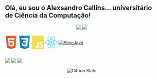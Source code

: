 ## Olá, eu sou o Alexsandro Callins... universitário de Ciência da Computação!

<div align="center">
  <a href="https://github.com/alexsandrocallins">
  <img height="180em" src="https://github-readme-stats.vercel.app/api?username=alexsandrocallins&show_icons=true&theme=dark&include_all_commits=true&count_private=true"/>
  <img height="180em" src="https://github-readme-stats.vercel.app/api/top-langs/?username=alexsandrocallins&layout=compact&langs_count=7&theme=dark"/>
</div>

<div style="display: inline_block"> <br>
  <img align="center" alt="Alex-HTML" height="45" width="40" src="https://raw.githubusercontent.com/devicons/devicon/master/icons/html5/html5-original.svg">
  <img align="center" alt="Alex-CSS" height="45" width="40" src="https://raw.githubusercontent.com/devicons/devicon/master/icons/css3/css3-original.svg">
  <img align="center" alt="Alex-Js" height="45" width="40" src="https://raw.githubusercontent.com/devicons/devicon/master/icons/javascript/javascript-plain.svg">
  <img align="center" alt="Alex-React" height="45" width="40" src="https://raw.githubusercontent.com/devicons/devicon/master/icons/react/react-original.svg">
  <img align="center" alt="Alex-Java" height="45" width="45" src="https://cdn.jsdelivr.net/gh/devicons/devicon/icons/java/java-original-wordmark.svg"> 
  <!-- <img align="right" alt="Alex-pic" height="150" style="border-radius:50px;" src="https://cdn.discordapp.com/attachments/912465218431500301/981278616660889641/download20220502154052.png"> -->
</div>
 
  ##

<div> 
  <a href="https://www.instagram.com/alex_call/" target="_blank"><img src="https://img.shields.io/badge/-Instagram-%23E4405F?style=for-the-badge&logo=instagram&logoColor=white" target="_blank"></a>
  <a href = "mailto:alexsandromnc@gmail.com"><img src="https://img.shields.io/badge/-Gmail-%23333?style=for-the-badge&logo=gmail&logoColor=white" target="_blank"></a>
  <a href="https://www.linkedin.com/in/alexsandro-nascimento-36857b202/" target="_blank"><img src="https://img.shields.io/badge/-LinkedIn-%230077B5?style=for-the-badge&logo=linkedin&logoColor=white" target="_blank"></a> 
</div>

 <!--![Snake animation](https://github.com/rafaballerini/rafaballerini/blob/output/github-contribution-grid-snake.svg)-->

<p align="center">
        <img src="https://raw.githubusercontent.com/bornmay/bornmay/Update/svg/Bottom.svg" alt="Github Stats" />
</p>
